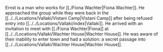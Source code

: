 Ernst is a man who works for [[./Fiona Wachter|Fiona Wachter]]. He approached the group while they were back in the [[../../Locations/Vallaki/Vistani Camp|Vistani Camp]] after being refused entry into [[../../Locations/Vallaki/index|Vallaki]]. He arrived with an invitation to meet with [[./Fiona Wachter|Fiona]] at [[../../Locations/Vallaki/Wachter House|Wachter House]]. He was aware of their inability to enter town and had a solution: a secret passage into [[../../Locations/Vallaki/Wachter House|Wachter House]].